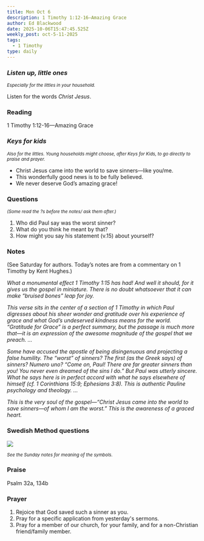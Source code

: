 ```yaml
---
title: Mon Oct 6
description: 1 Timothy 1:12-16—Amazing Grace
author: Ed Blackwood
date: 2025-10-06T15:47:45.525Z
weekly_post: oct-5-11-2025
tags:
  - 1 Timothy
type: daily
---
```

### *Listen up, little ones*

<div><small><i>Especially for the littles in your household.</i></small></div>

Listen for the words *Christ Jesus*.

### Reading

1 Timothy 1:12-16—Amazing Grace

### *Keys for kids*

<div><small><i>Also for the littles. Young households might choose, after Keys for Kids, to go directly to praise and prayer.</i></small></div>

* Christ Jesus came into the world to save sinners—like you/me.
* This wonderfully good news is to be fully believed.
* We never deserve God’s amazing grace!

### Questions

<div><small><i>(Some read the ?s before the notes/ ask them after.)</i></small></div>

1. Who did Paul say was the worst sinner?
2. What do you think he meant by that?
3. How might you say his statement (v.15) about yourself?

### Notes

(See Saturday for authors. Today’s notes are from a commentary on 1 Timothy by Kent Hughes.)	

*What a monumental effect 1 Timothy 1:15 has had! And well it should, for it gives us the gospel in miniature. There is no doubt whatsoever that it can make “bruised bones” leap for joy.*

*This verse sits in the center of a section of 1 Timothy in which Paul digresses about his sheer wonder and gratitude over his experience of grace and what God’s undeserved kindness means for the world. “Gratitude for Grace” is a perfect summary, but the passage is much more that—it is an expression of the awesome magnitude of the gospel that we preach. …*

*Some have accused the apostle of being disingenuous and projecting a false humility. The “worst” of sinners? The first (as the Greek says) of sinners? Numero uno? “Come on, Paul! There are far greater sinners than you! You never even dreamed of the sins I do.” But Paul was utterly sincere. What he says here is in perfect accord with what he says elsewhere of himself (cf. 1 Corinthians 15:9; Ephesians 3:8). This is authentic Pauline psychology and theology. …*

*This is the very soul of the gospel—“Christ Jesus came into the world to save sinners—of whom I am the worst.” This is the awareness of a graced heart.*

### Swedish Method questions

![](/static/img/family_worship_study_ed-swedish_questions.png)

<div><small><i>See the Sunday notes for meaning of the symbols.</i></small></div>

### Praise

P﻿salm 32a, 134b

### Prayer

1. Rejoice that God saved such a sinner as you.
2. Pray for a specific application from yesterday's sermons.
3. Pray for a member of our church, for your family, and for a non-Christian friend/family member.